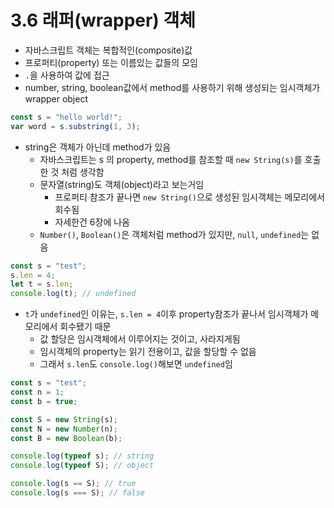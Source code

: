 # 3.6 래퍼(wrapper) 객체

- 자바스크립트 객체는 복합적인(composite)값
- 프로퍼티(property) 또는 이름있는 값들의 모임
- `.`을 사용하여 값에 접근
- number, string, boolean값에서 method를 사용하기 위해 생성되는 임시객체가 wrapper object

```javascript
const s = "hello world!";
var word = s.substring(1, 3);
```

- string은 객체가 아닌데 method가 있음
  - 자바스크립트는 s 의 property, method를 참조할 때 `new String(s)`를 호출한 것 처럼 생각함
  - 문자열(string)도 객체(object)라고 보는거임
    - 프로퍼티 참조가 끝나면 `new String()`으로 생성된 임시객체는 메모리에서 회수됨
    - 자세한건 6장에 나옴
  - `Number()`, `Boolean()`은 객체처럼 method가 있지만, `null`, `undefined`는 없음

```javascript
const s = "test";
s.len = 4;
let t = s.len;
console.log(t); // undefined
```

- `t`가 `undefined`인 이유는, `s.len = 4`이후 property참조가 끝나서 임시객체가 메모리에서 회수됐기 때문
  - 값 할당은 임시객체에서 이루어지는 것이고, 사라지게됨
  - 임시객체의 property는 읽기 전용이고, 값을 할당할 수 없음
  - 그래서 `s.len`도 `console.log()`해보면 `undefined`임

```javascript
const s = "test";
const n = 1;
const b = true;

const S = new String(s);
const N = new Number(n);
const B = new Boolean(b);

console.log(typeof s); // string
console.log(typeof S); // object

console.log(s == S); // true
console.log(s === S); // false
```
